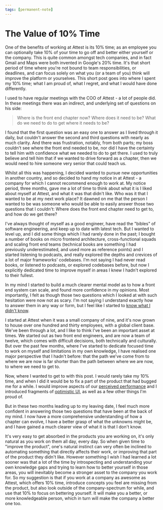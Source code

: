 ```yaml
---
tags: [permanent-note]
---
```


# The Value of 10% Time

One of the benefits of working at Attest is its 10% time; as an employee you can optionally take 10% of your time to go off and better either yourself or the company. This is quite common amongst tech companies, and in fact Gmail and Maps were both invented in Google's 20% time. It's that short period of time where you're not bound to team responsibilities, or deadlines, and can focus solely on what you (or a team of you) think will improve the platform or yourselves. This short post goes into where I spent my 10% time; what I am proud of, what I regret, and what I would have done differently.

I used to have regular meetings with the COO of Attest - a lot of people did. In these meetings there was an indirect, and underlying set of questions on his side:
> Where is the front end chapter now?
Where does it need to be?
What do we need to do to get where it needs to be?

I found that the first question was an easy one to answer as I lived through it daily, but couldn't answer the second and third questions with nearly as much clarity. And there was frustration, notably, from both parts; my boss couldn't see where the front end needed to be, nor did I have the certainty to tell him with confidence what we needed to do to get there. I used to truly believe and tell him that if we wanted to drive forward as a chapter, then we would need to hire someone very senior that could teach us.

Whilst all this was happening, I decided wanted to pursue new opportunities in another country, and so decided to hand my notice in at Attest - a company for which I cannot recommend enough to work at. My notice period, three months, gave me a lot of time to think about what it is I liked about myself at Attest, and what it was that didn't like. Who was it that I wanted to be at my next work place? It dawned on me that the person I wanted to be was someone who would be able to easily answer those two questions that I couldn't: Where does the front end chapter need to get to, and how do we get there?

I've always thought of myself as a good engineer, have read the "bibles" of software engineering, and keep up to date with latest tech. But I wanted to level up, and I did some things which I had rarely done in the past; I bought a number of books on micro frontend architecture, cross-functional squads and scaling front end teams (technical books are something I had previously underestimated, and used more as reference points) and I started listening to podcasts, and really explored the depths and crevices of a lot of major frameworks' codebases. I'm not saying I had never read books, or listened to podcasts, or explored codebases before, but now I explicitly dedicated time to improve myself in areas I knew I hadn't explored to their fullest.

In my mind I started to build a much clearer mental model as to how a front end system can scale, and found more confidence in my opinions. Most importantly, I felt as though those two questions which I looked at with such hesitation were now not as scary. I'm not saying I understand exactly how to answer them in any way or form, but I feel like I started to [know what I didn't know](https://www.forbes.com/sites/brucekasanoff/2018/03/21/you-dont-know-what-you-dont-know/?sh=22cfe82f573d).

I started at Attest when it was a small company of nine, and it's now grown to house over one hundred and thirty employees, with a global client base. We've been through a lot, and I like to think I've been an important asset at times. We started out as two front end engineers, and are now a team of twelve, which comes with difficult decisions, both technically and culturally. But over the past few months, where I've started to dedicate focused time to work on myself and limitations in my own knowledge, I have realised one major perspective that I hadn't before: that the path we've come from to where we are now is far shorter than the path between where we are now, to where we need to get to.

Now, where I wanted to get to with this post. I would rarely take my 10% time, and when I did it would be to fix a part of the product that had bugged me for a while. I would improve aspects of our [perceived performance](https://developer.mozilla.org/en-US/docs/Learn/Performance/perceived\_performance) and I introduced fragments of [optimistic UI](https://www.smashingmagazine.com/2016/11/true-lies-of-optimistic-user-interfaces), as well as a few other things I'm proud of. 

But in these two months leading up to my leaving date, I feel much more confident in answering those two questions that have been at the back of my mind. I now have a more comprehensive understanding of how a chapter can evolve, I have a better grasp of what the unknowns might be, and I have gained a much clearer view of what it is that I don't know.

It's very easy to get absorbed in the products you are working on, it's only natural as you work on them all day, every day. So when given time to "improve the product", one's natural instinct can very often be inclined to automating something that directly affects their work, or improving that part of the product they didn't like. However something I wish I had learned a lot sooner was that a lot of the time by introspecting and understanding your own knowledge gaps and trying to learn how to better yourself in those areas, you will inevitably become a stronger asset to the company you work for. So my suggestion is that if you work at a company as awesome as Attest, which offers 10% time, introduce concepts you feel are missing from the product, but also look outside of the company-spectrum for while, and use that 10% to focus on bettering yourself. It will make you a better, or more knowledgeable person, which in turn will make the company a better one too.
